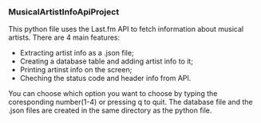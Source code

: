 ### MusicalArtistInfoApiProject

  This python file uses the Last.fm API to fetch information about musical artists. There are 4 main features:
  - Extracting artist info as a .json file;
  - Creating a database table and adding artist info to it;
  - Printing artinst info on the screen;
  - Cheching the status code and header info from API.
    
  You can choose which option you want to choose by typing the coresponding number(1-4) or pressing q to quit. The database file and the .json files
  are created in the same directory as the python file.
  
